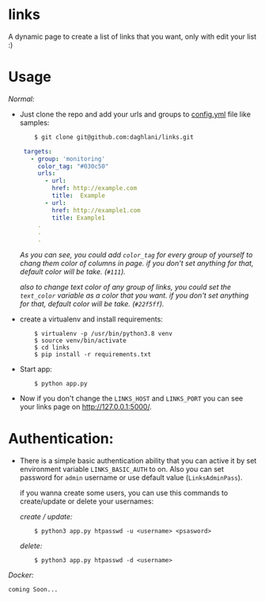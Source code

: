 # links
A dynamic page to create a list of links that you want, only with edit your list :)

# Usage
_Normal:_
 - Just clone the repo and add your urls and groups to [config.yml](config/config.yml) file like samples:
   
   ```bash
       $ git clone git@github.com:daghlani/links.git
   ```
   
   ```yaml
    targets:
      - group: 'monitoring'
        color_tag: "#030c50"
        urls:
          - url:
            href: http://example.com
            title:  Example
          - url:
            href: http://example1.com
            title: Example1
        .
        .
        .
   ```
    *As you can see, you could add `color_tag` for every group of yourself to chang them color of columns in page. if 
    you don't set anything for that, default color will be take. (`#111`).*
    
    *also to change text color of any group of links, you could set the `text_color` variable as a color that you want. if 
    you don't set anything for that, default color will be take. (`#22f5ff`).*
    
    
 
 - create a virtualenv and install requirements: 
 
    ```console
        $ virtualenv -p /usr/bin/python3.8 venv
        $ source venv/bin/activate
        $ cd links
        $ pip install -r requirements.txt
    ```
    
 - Start app:
    
    ```console
        $ python app.py
    ```
 
 - Now if you don't change the `LINKS_HOST` and `LINKS_PORT` you can see your links page on http://127.0.0.1:5000/.


# Authentication:
 - There is a simple basic authentication ability that you can active it by set environment variable `LINKS_BASIC_AUTH` to on.
    Also you can set password for `admin` username or use default value (`LinksAdminPass`).
    
    if you wanna create some users, you can use this commands to create/update or delete your usernames:
    
    *create / update:*
    ```console
        $ python3 app.py htpasswd -u <username> <psasword>
   ```
    *delete:*
    ```console
        $ python3 app.py htpasswd -d <username>
   ```

 _Docker:_
    
    coming Soon...
 
